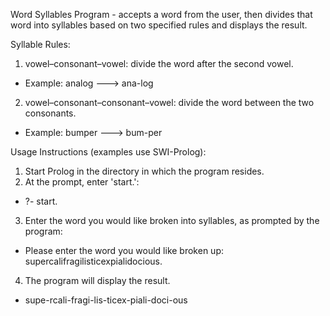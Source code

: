 Word Syllables Program -  accepts a word from the user, then divides that word into syllables based on two specified rules and displays the result.

Syllable Rules:

1. vowel–consonant–vowel: divide the word after the second vowel.
- Example: analog ---> ana-log
2. vowel–consonant–consonant–vowel: divide the word between the two consonants.
- Example: bumper ---> bum-per


Usage Instructions (examples use SWI-Prolog):

1. Start Prolog in the directory in which the program resides.
2. At the prompt, enter 'start.':
- ?- start.
3. Enter the word you would like broken into syllables, as prompted by the program:
- Please enter the word you would like broken up: supercalifragilisticexpialidocious.
4. The program will display the result.
- supe-rcali-fragi-lis-ticex-piali-doci-ous
